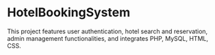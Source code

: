 # HotelBookingSystem
This project features user authentication, hotel search and reservation, admin management functionalities, and integrates PHP, MySQL, HTML, CSS.
